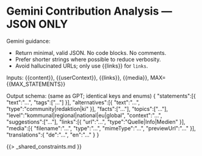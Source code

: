 # Gemini Contribution Analysis — JSON ONLY

Gemini guidance:
- Return minimal, valid JSON. No code blocks. No comments.
- Prefer shorter strings where possible to reduce verbosity.
- Avoid hallucinated URLs; only use {{links}} for `links`.


Inputs: {{content}}, {{userContext}}, {{links}}, {{media}}, MAX={{MAX_STATEMENTS}}

Output schema: (same as GPT; identical keys and enums)
{
  "statements":[{ "text":"...", "tags":["..."] }],
  "alternatives":[{ "text":"...", "type":"community|redaktion|ki" }],
  "facts":["..."],
  "topics":["..."],
  "level":"kommunal|regional|national|eu|global",
  "context":"...",
  "suggestions":["..."],
  "links":[{ "url":"...", "type":"Quelle|Info|Medien" }],
  "media":[{ "filename":"...", "type":"...", "mimeType":"...", "previewUrl":"..." }],
  "translations":{ "de":"...", "en":"..." }
}

{{> _shared_constraints.md }}
